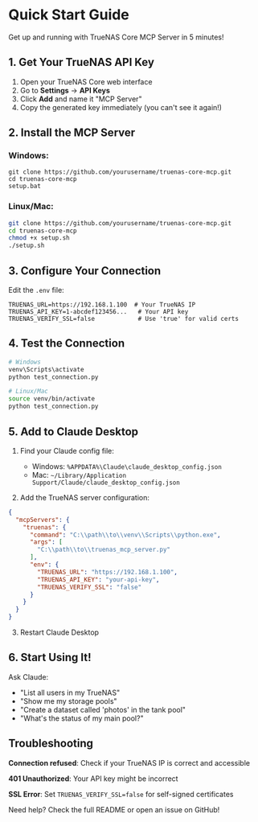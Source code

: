 # Quick Start Guide

Get up and running with TrueNAS Core MCP Server in 5 minutes!

## 1. Get Your TrueNAS API Key

1. Open your TrueNAS Core web interface
2. Go to **Settings** → **API Keys**
3. Click **Add** and name it "MCP Server"
4. Copy the generated key immediately (you can't see it again!)

## 2. Install the MCP Server

### Windows:
```batch
git clone https://github.com/yourusername/truenas-core-mcp.git
cd truenas-core-mcp
setup.bat
```

### Linux/Mac:
```bash
git clone https://github.com/yourusername/truenas-core-mcp.git
cd truenas-core-mcp
chmod +x setup.sh
./setup.sh
```

## 3. Configure Your Connection

Edit the `.env` file:
```env
TRUENAS_URL=https://192.168.1.100  # Your TrueNAS IP
TRUENAS_API_KEY=1-abcdef123456...   # Your API key
TRUENAS_VERIFY_SSL=false            # Use 'true' for valid certs
```

## 4. Test the Connection

```bash
# Windows
venv\Scripts\activate
python test_connection.py

# Linux/Mac
source venv/bin/activate
python test_connection.py
```

## 5. Add to Claude Desktop

1. Find your Claude config file:
   - Windows: `%APPDATA%\Claude\claude_desktop_config.json`
   - Mac: `~/Library/Application Support/Claude/claude_desktop_config.json`

2. Add the TrueNAS server configuration:
```json
{
  "mcpServers": {
    "truenas": {
      "command": "C:\\path\\to\\venv\\Scripts\\python.exe",
      "args": [
        "C:\\path\\to\\truenas_mcp_server.py"
      ],
      "env": {
        "TRUENAS_URL": "https://192.168.1.100",
        "TRUENAS_API_KEY": "your-api-key",
        "TRUENAS_VERIFY_SSL": "false"
      }
    }
  }
}
```

3. Restart Claude Desktop

## 6. Start Using It!

Ask Claude:
- "List all users in my TrueNAS"
- "Show me my storage pools"
- "Create a dataset called 'photos' in the tank pool"
- "What's the status of my main pool?"

## Troubleshooting

**Connection refused**: Check if your TrueNAS IP is correct and accessible

**401 Unauthorized**: Your API key might be incorrect

**SSL Error**: Set `TRUENAS_VERIFY_SSL=false` for self-signed certificates

Need help? Check the full README or open an issue on GitHub!
